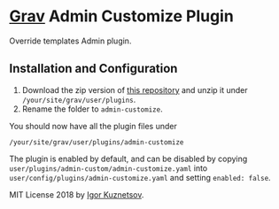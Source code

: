 # [Grav](http://getgrav.org/) Admin Customize Plugin

Override templates Admin plugin.

## Installation and Configuration

1. Download the zip version of [this repository](https://github.com/igk1972/grav-plugin-admin-customize) and unzip it under `/your/site/grav/user/plugins`.
2. Rename the folder to `admin-customize`.

You should now have all the plugin files under

    /your/site/grav/user/plugins/admin-customize

The plugin is enabled by default, and can be disabled by copying `user/plugins/admin-custom/admin-customize.yaml` into `user/config/plugins/admin-customize.yaml` and setting `enabled: false`.



MIT License 2018 by [Igor Kuznetsov](http://github.com/igk1972).
